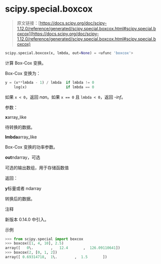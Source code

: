 # scipy.special.boxcox

> 原文链接：[https://docs.scipy.org/doc/scipy-1.12.0/reference/generated/scipy.special.boxcox.html#scipy.special.boxcox](https://docs.scipy.org/doc/scipy-1.12.0/reference/generated/scipy.special.boxcox.html#scipy.special.boxcox)

```py
scipy.special.boxcox(x, lmbda, out=None) = <ufunc 'boxcox'>
```

计算 Box-Cox 变换。

Box-Cox 变换为：

```py
y = (x**lmbda - 1) / lmbda  if lmbda != 0
    log(x)                  if lmbda == 0 
```

如果 `x < 0`，返回 *nan*。如果 `x == 0` 且 `lmbda < 0`，返回 *-inf*。

参数：

**x**array_like

待转换的数据。

**lmbda**array_like

Box-Cox 变换的功率参数。

**out**ndarray，可选

可选的输出数组，用于存储函数值

返回：

**y**标量或者 ndarray

转换后的数据。

注释

新版本 0.14.0 中引入。

示例

```py
>>> from scipy.special import boxcox
>>> boxcox([1, 4, 10], 2.5)
array([   0\.        ,   12.4       ,  126.09110641])
>>> boxcox(2, [0, 1, 2])
array([ 0.69314718,  1\.        ,  1.5       ]) 
```
